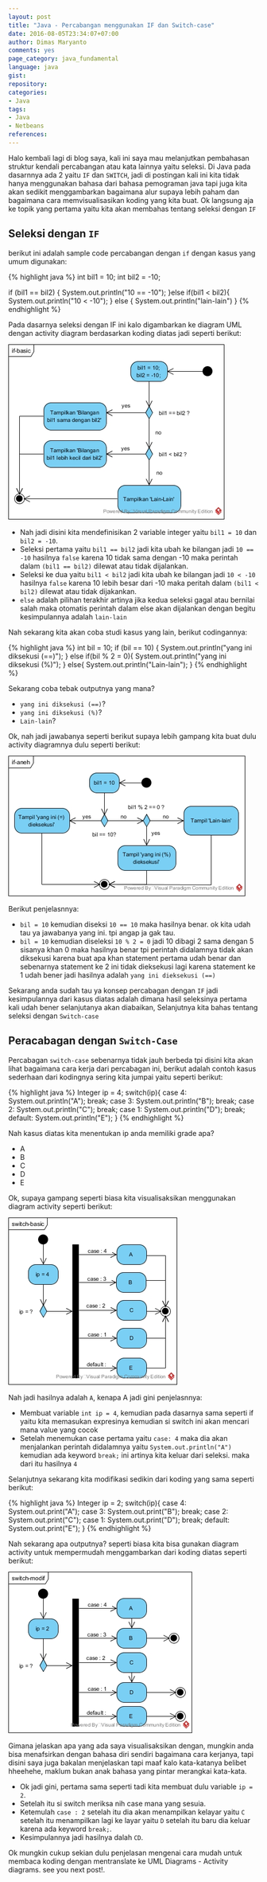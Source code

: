 ```yaml
---
layout: post
title: "Java - Percabangan menggunakan IF dan Switch-case"
date: 2016-08-05T23:34:07+07:00
author: Dimas Maryanto
comments: yes
page_category: java_fundamental
language: java
gist:
repository:
categories:
- Java
tags:
- Java
- Netbeans
references:
---
```


Halo kembali lagi di blog saya, kali ini saya mau melanjutkan pembahasan struktur kendali percabangan atau kata lainnya yaitu seleksi. Di Java pada dasarnnya ada 2 yaitu ```IF``` dan ```SWITCH```, jadi di postingan kali ini kita tidak hanya menggunakan bahasa dari bahasa pemograman java tapi juga kita akan sedikit menggambarkan bagaimana alur supaya lebih paham dan bagaimana cara memvisualisasikan koding yang kita buat. Ok langsung aja ke topik yang pertama yaitu kita akan membahas tentang seleksi dengan ```IF```

<!--more-->

## Seleksi dengan ```IF```

berikut ini adalah sample code percabangan dengan ```if``` dengan kasus yang umum digunakan:

{% highlight java %}
int bil1 = 10;
int bil2 = -10;

if (bil1 == bil2) {
  System.out.println("10 == -10");
}else if(bil1 < bil2){
  System.out.println("10 < -10");
} else {
  System.out.println("lain-lain")
}
{% endhighlight %}

Pada dasarnya seleksi dengan IF ini kalo digambarkan ke diagram UML dengan activity diagram berdasarkan koding diatas jadi seperti berikut:

![Basic IF](/images/2016-08/java-selection/if-basic.jpg)

* Nah jadi disini kita mendefinisikan 2 variable integer yaitu ```bil1 = 10``` dan ```bil2 = -10```.
* Seleksi pertama yaitu ```bil1 == bil2``` jadi kita ubah ke bilangan jadi ```10 == -10``` hasilnya ```false``` karena 10 tidak sama dengan -10 maka perintah dalam ```(bil1 == bil2)``` dilewat atau tidak dijalankan.
* Seleksi ke dua yaitu ```bil1 < bil2``` jadi kita ubah ke bilangan jadi ```10 < -10``` hasilnya ```false``` karena 10 lebih besar dari -10 maka peritah dalam ```(bil1 < bil2)``` dilewat atau tidak dijakankan.
* ```else``` adalah pilihan terakhir artinya jika kedua seleksi gagal atau bernilai salah maka otomatis perintah dalam else akan dijalankan dengan begitu kesimpulannya adalah ```lain-lain```

Nah sekarang kita akan coba studi kasus yang lain, berikut codingannya:

{% highlight java %}
int bil = 10;
if (bil == 10) {
  System.out.println("yang ini diksekusi (==)");
} else if(bil % 2 = 0){
  System.out.println("yang ini diksekusi (%)");
} else{
  System.out.println("Lain-lain");
}
{% endhighlight %}

Sekarang coba tebak outputnya yang mana?

* ```yang ini diksekusi (==)```?
* ```yang ini diksekusi (%)```?
* ```Lain-lain```?

Ok, nah jadi jawabanya seperti berikut supaya lebih gampang kita buat dulu activity diagramnya dulu seperti berikut:

![IF yang aneh](/images/2016-08/java-selection/if-aneh.jpg)

Berikut penjelasnnya:

* ```bil = 10``` kemudian diseksi ```10 == 10``` maka hasilnya benar. ok kita udah tau ya jawabanya yang ini. tpi angap ja gak tau.
* ```bil = 10``` kemudian diseleksi ```10 % 2 = 0``` jadi 10 dibagi 2 sama dengan 5 sisanya khan 0 maka hasilnya benar tpi perintah didalamnya tidak akan diksekusi karena buat apa khan statement pertama udah benar dan sebenarnya statement ke 2 ini tidak dieksekusi lagi karena statement ke 1 udah bener jadi hasilnya adalah ```yang ini dieksekusi (==)```

Sekarang anda sudah tau ya konsep percabagan dengan ```IF``` jadi kesimpulannya dari kasus diatas adalah dimana hasil seleksinya pertama kali udah bener selanjutanya akan diabaikan, Selanjutnya kita bahas tentang seleksi dengan ```Switch-case```

## Peracabagan dengan ```Switch-Case```

Percabagan ```switch-case``` sebenarnya tidak jauh berbeda tpi disini kita akan lihat bagaimana cara kerja dari percabagan ini, berikut adalah contoh kasus sederhaan dari kodingnya sering kita jumpai yaitu seperti berikut:

{% highlight java %}
Integer ip = 4;
switch(ip){
  case 4: System.out.println("A"); break;
  case 3: System.out.println("B"); break;
  case 2: System.out.println("C"); break;
  case 1: System.out.println("D"); break;
  default: System.out.println("E");
}
{% endhighlight %}

Nah kasus diatas kita menentukan ip anda memiliki grade apa?

* A
* B
* C
* D
* E

Ok, supaya gampang seperti biasa kita visualisaksikan menggunakan diagram activity seperti berikut:

![Normal switch-case](/images/2016-08/java-selection/switch-basic.jpg)


Nah jadi hasilnya adalah ```A```, kenapa A jadi gini penjelasnnya:

* Membuat variable ```int ip = 4```, kemudian pada dasarnya sama seperti if yaitu kita memasukan expresinya kemudian si switch ini akan mencari mana value yang cocok
* Setelah menemukan case pertama yaitu ```case: 4``` maka dia akan menjalankan perintah didalamnya yaitu ```System.out.println("A")``` kemudian ada keyword ```break;``` ini artinya kita keluar dari seleksi. maka dari itu hasilnya ```4```

Selanjutnya sekarang kita modifikasi sedikin dari koding yang sama seperti berikut:

{% highlight java %}
Integer ip = 2;
switch(ip){
  case 4: System.out.print("A");
  case 3: System.out.print("B"); break;
  case 2: System.out.print("C");
  case 1: System.out.print("D"); break;
  default: System.out.print("E");
}
{% endhighlight %}

Nah sekarang apa outputnya? seperti biasa kita bisa gunakan diagram activity untuk mempermudah menggambarkan dari koding diatas seperti berikut:

![Switch Modif](/images/2016-08/java-selection/switch-modif.jpg)

Gimana jelaskan apa yang ada saya visualisaksikan dengan, mungkin anda bisa menafsirkan dengan bahasa diri sendiri bagaimana cara kerjanya, tapi disini saya juga bakalan menjelaskan tapi maaf kalo kata-katanya belibet hheehehe, maklum bukan anak bahasa yang pintar merangkai kata-kata.

* Ok jadi gini, pertama sama seperti tadi kita membuat dulu variable ```ip = 2```.
* Setelah itu si switch meriksa nih case mana yang sesuia.
* Ketemulah ```case : 2``` setelah itu dia akan menampilkan kelayar yaitu ```C``` setelah itu menampilkan lagi ke layar yaitu ```D``` setelah itu baru dia keluar karena ada keyword ```break;```.
* Kesimpulannya jadi hasilnya dalah ```CD```.

Ok mungkin cukup sekian dulu penjelasan mengenai cara mudah untuk membaca koding dengan mentranslate ke UML Diagrams - Activity diagrams. see you next post!. 
